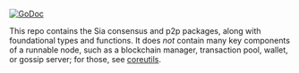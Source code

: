 
[![GoDoc](https://godoc.org/go.thebigfile.com/core?status.svg)](https://godoc.org/go.thebigfile.com/core)

This repo contains the Sia consensus and p2p packages, along with foundational
types and functions. It does *not* contain many key components of a runnable
node, such as a blockchain manager, transaction pool, wallet, or gossip server;
for those, see [coreutils](https://github.com/The-Bigfile/coreutils).
